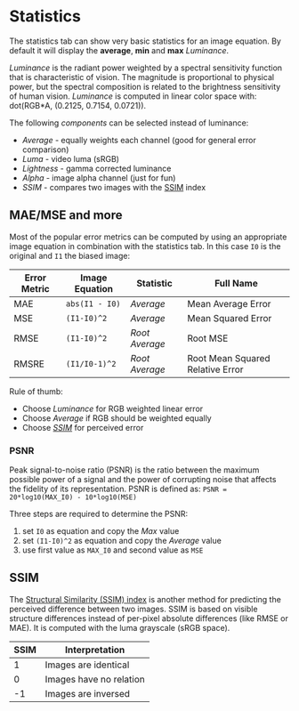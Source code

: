 # Statistics

The statistics tab can show very basic statistics for an image equation. By default it will display the **average**, **min** and **max** *Luminance*. 

*Luminance* is the radiant power weighted by a spectral sensitivity function that is characteristic of vision. 
The magnitude is proportional to physical power, but the spectral composition is related to the brightness sensitivity of human vision.
*Luminance* is computed in linear color space with: dot(RGB*A, (0.2125, 0.7154, 0.0721)).

 The following *components* can be selected instead of luminance:

* *Average* - equally weights each channel (good for general error comparison)
* *Luma* - video luma (sRGB)
* *Lightness* - gamma corrected luminance
* *Alpha* - image alpha channel (just for fun)
* *SSIM* - compares two images with the [SSIM](#SSIM) index

## MAE/MSE and more

Most of the popular error metrics can be computed by using an appropriate image equation in combination with the statistics tab. In this case `I0` is the original and `I1` the biased image:

|Error Metric|Image Equation  |Statistic| Full Name|
|------------|----------------|---------|----------|
|MAE         |`abs(I1 - I0)`  |*Average*|Mean Average Error|
|MSE         |`(I1-I0)^2`     |*Average*|Mean Squared Error|
|RMSE        |`(I1-I0)^2`     |*Root Average*|Root MSE|
|RMSRE       |`(I1/I0-1)^2`   |*Root Average*|Root Mean Squared Relative Error|

Rule of thumb:

* Choose *Luminance* for RGB weighted linear error
* Choose *Average* if RGB should be weighted equally
* Choose [*SSIM*](#SSIM) for perceived error

### PSNR

Peak signal-to-noise ratio (PSNR) is the ratio between the maximum possible power of a signal and the power of corrupting noise that affects the fidelity of its representation. PSNR is defined as:
`PSNR = 20*log10(MAX_I0) - 10*log10(MSE)`

Three steps are required to determine the PSNR:

1. set `I0` as equation and copy the *Max* value
2. set `(I1-I0)^2` as equation and copy the *Average* value
3. use first value as `MAX_I0` and second value as `MSE`

## SSIM

The [Structural Similarity (SSIM) index](https://www.cns.nyu.edu/pub/eero/wang03-reprint.pdf) is another method for predicting the perceived difference between two images. SSIM is based on visible structure differences instead of per-pixel absolute differences (like RMSE or MAE). It is computed with the luma grayscale (sRGB space).

|SSIM|Interpretation|
|----|--------------|
|1   |Images are identical|
|0   |Images have no relation|
|-1  |Images are inversed|
